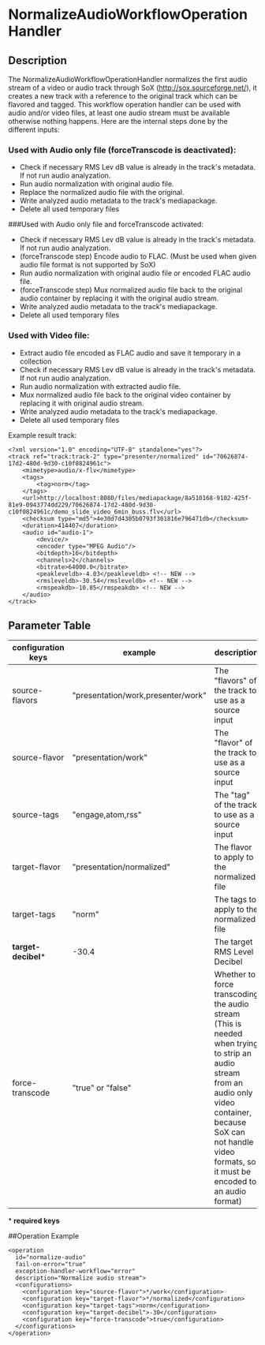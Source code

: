 # NormalizeAudioWorkflowOperationHandler

## Description
The NormalizeAudioWorkflowOperationHandler normalizes the first audio stream of a video or audio track through SoX (http://sox.sourceforge.net/), it creates a new track with a reference to the original track which can be flavored and tagged.
This workflow operation handler can be used with audio and/or video files, at least one audio stream must be available otherwise nothing happens. Here are the internal steps done by the different inputs:

### Used with Audio only file (forceTranscode is deactivated):

 - Check if necessary RMS Lev dB value is already in the track's metadata. If not run audio analyzation.
 - Run audio normalization with original audio file.
 - Replace the normalized audio file with the original.
 - Write analyzed audio metadata to the track's mediapackage.
 - Delete all used temporary files

###Used with Audio only file and forceTranscode activated:

 - Check if necessary RMS Lev dB value is already in the track's metadata. If not run audio analyzation.
 - (forceTranscode step) Encode audio to FLAC. (Must be used when given audio file format is not supported by SoX)
 - Run audio normalization with original audio file or encoded FLAC audio file.
 - (forceTranscode step) Mux normalized audio file back to the original audio container by replacing it with the original audio stream.
 - Write analyzed audio metadata to the track's mediapackage.
 - Delete all used temporary files

### Used with Video file:

 - Extract audio file encoded as FLAC audio and save it temporary in a collection
 - Check if necessary RMS Lev dB value is already in the track's metadata. If not run audio analyzation.
 - Run audio normalization with extracted audio file.
 - Mux normalized audio file back to the original video container by replacing it with original audio stream.
 - Write analyzed audio metadata to the track's mediapackage.
 - Delete all used temporary files

Example result track:

    <?xml version="1.0" encoding="UTF-8" standalone="yes"?>
    <track ref="track:track-2" type="presenter/normalized" id="70626874-17d2-480d-9d30-c10f0824961c">
        <mimetype>audio/x-flv</mimetype>
        <tags>
            <tag>norm</tag>
        </tags>
        <url>http://localhost:8080/files/mediapackage/8a510168-9102-425f-81e9-0943774dd229/70626874-17d2-480d-9d30-c10f0824961c/demo_slide_video_6min_buss.flv</url>
        <checksum type="md5">4e30d7d4305b0793f301816e796471db</checksum>
        <duration>414407</duration>
        <audio id="audio-1">
            <device/>
            <encoder type="MPEG Audio"/>
            <bitdepth>16</bitdepth>
            <channels>2</channels>
            <bitrate>64000.0</bitrate>
            <peakleveldb>-4.03</peakleveldb> <!-- NEW -->
            <rmsleveldb>-30.54</rmsleveldb> <!-- NEW -->
            <rmspeakdb>-10.85</rmspeakdb> <!-- NEW -->
        </audio>
    </track>

## Parameter Table

|configuration keys|example|description|default value|
|------------------|-------|-----------|-------------|
|source-flavors	|"presentation/work,presenter/work"	|The "flavors" of the track to use as a source input	|EMPTY|
| source-flavor	|"presentation/work"	|The "flavor" of the track to use as a source input	|EMPTY|
|source-tags	|"engage,atom,rss"	|The "tag" of the track to use as a source input	|EMPTY|
|target-flavor	|"presentation/normalized"	|The flavor to apply to the normalized file	|EMPTY|
|target-tags	|"norm"	|The tags to apply to the normalized file	|EMPTY|
|**target-decibel**\*|-30.4	|The target RMS Level Decibel	|EMPTY|
|force-transcode	|"true" or "false"	|Whether to force transcoding the audio stream (This is needed when trying to strip an audio stream from an audio only video container, because SoX can not handle video formats, so it must be encoded to an audio format)	|FALSE|

\* **required keys**

##Operation Example

    <operation
      id="normalize-audio"
      fail-on-error="true"
      exception-handler-workflow="error"
      description="Normalize audio stream">
      <configurations>
        <configuration key="source-flavor">*/work</configuration>
        <configuration key="target-flavor">*/normalized</configuration>
        <configuration key="target-tags">norm</configuration>
        <configuration key="target-decibel">-30</configuration>
        <configuration key="force-transcode">true</configuration>
      </configurations>
    </operation>
